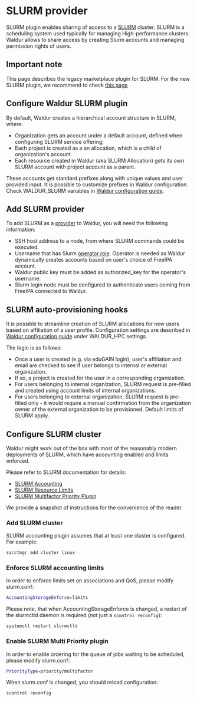 # SLURM provider

SLURM plugin enables sharing of access to a [SLURM](https://slurm.schedmd.com/) cluster.
SLURM is a scheduling system used typically for managing High-performance clusters. Waldur allows to
share access by creating Slurm accounts and managing permission rights of users.

## Important note

This page describes the legacy marketplace plugin for SLURM.
For the new SLURM plugin, we recommend to check [this page](waldur-site-agent.md)

## Configure Waldur SLURM plugin

By default, Waldur creates a hierarchical account structure in SLURM, where:

- Organization gets an account under a default account, defined when configuring SLURM service offering;
- Each project is created as a an allocation, which is a child of organization's account.
- Each resource created in Waldur (aka SLURM Allocation) gets its own SLURM account with project account as a parent.

These accounts get standard prefixes along with unique values and user provided input.
It is possible to customize prefixes in Waldur configuration. Check WALDUR_SLURM variables in
[Waldur configuration guide](../mastermind-configuration/configuration-guide.md).

## Add SLURM provider

To add SLURM as a [provider](../../user-guide/End-users/adding-an-offering.md) to Waldur, you will need the following information:

- SSH host address to a node, from where SLURM commands could be executed.
- Username that has Slurm [operator role](https://slurm.schedmd.com/user_permissions.html).
  Operator is needed as Waldur dynamically creates accounts based on user's choice of FreeIPA account.
- Waldur public key must be added as authorized_key for the operator's username.
- Slurm login node must be configured to authenticate users coming from FreeIPA connected to Waldur.

## SLURM auto-provisioning hooks

It is possible to streamline creation of SLURM allocations for new users based on affiliation of a user profile.
Configuration settings are described in [Waldur configuration guide](../mastermind-configuration/configuration-guide.md)
under WALDUR_HPC settings.

The logic is as follows:

- Once a user is created (e.g. via eduGAIN login), user's affiliation and email are checked to see if user belongs
  to internal or external organization.
- If so, a project is created for the user in a corresponding organization.
- For users belonging to internal organization, SLURM request is pre-filled and created using account limits of
  internal organizations.
- For users belonging to external organization, SLURM request is pre-filled only - it would require a manual confirmation
  from the organization owner of the external organization to be provisioned. Default limits of SLURM apply.

## Configure SLURM cluster

Waldur might work out of the box with most of the reasonably modern deployments of SLURM, which have
accounting enabled and limits enforced.

Please refer to SLURM documentation for details:

- [SLURM Accounting](https://slurm.schedmd.com/accounting.html)
- [SLURM Resource Limits](https://slurm.schedmd.com/resource_limits.html)
- [SLURM Multifactor Priority Plugin](https://slurm.schedmd.com/priority_multifactor.html)

We provide a snapshot of instructions for the convenience of the reader.

### Add SLURM cluster

SLURM accounting plugin assumes that at least one cluster is configured. For example:

```bash
sacctmgr add cluster linux
```

### Enforce SLURM accounting limits

In order to enforce limits set on associations and QoS, please modify slurm.conf:

```bash
AccountingStorageEnforce=limits
```

Please note, that when AccountingStorageEnforce is changed, a restart of the slurmctld daemon is required (not just a ``scontrol reconfig``):

```bash
systemctl restart slurmctld
```

### Enable SLURM Multi Priority plugin

In order to enable ordering for the queue of jobs waiting to be scheduled, please modify slurm.conf:

```bash
PriorityType=priority/multifactor
```

When slurm.conf is changed, you should reload configuration:

```bash
scontrol reconfig
```
